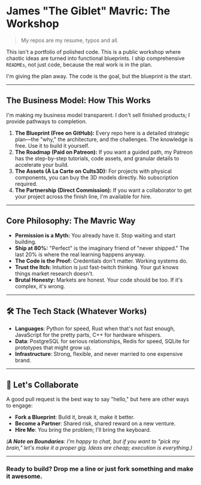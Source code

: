 # **James "The Giblet" Mavric: The Workshop**

> My repos are my resume, typos and all.

This isn't a portfolio of polished code. This is a public workshop where chaotic ideas are turned into functional blueprints. I ship comprehensive `READMEs`, not just code, because the real work is in the plan.

I'm giving the plan away. The code is the goal, but the blueprint is the start.

---

## **The Business Model: How This Works**

I'm making my business model transparent. I don't sell finished products; I provide pathways to completion.

1.  **The Blueprint (Free on GitHub):** Every repo here is a detailed strategic plan—the "why," the architecture, and the challenges. The knowledge is free. Use it to build it yourself.
2.  **The Roadmap (Paid on Patreon):** If you want a guided path, my Patreon has the step-by-step tutorials, code assets, and granular details to accelerate your build.
3.  **The Assets (À La Carte on Cults3D):** For projects with physical components, you can buy the 3D models directly. No subscription required.
4.  **The Partnership (Direct Commission):** If you want a collaborator to get your project across the finish line, I'm available for hire.

---

## **Core Philosophy: The Mavric Way**

-   **Permission is a Myth:** You already have it. Stop waiting and start building.
-   **Ship at 80%:** "Perfect" is the imaginary friend of "never shipped." The last 20% is where the real learning happens anyway.
-   **The Code is the Proof:** Credentials don't matter. Working systems do.
-   **Trust the Itch:** Intuition is just fast-twitch thinking. Your gut knows things market research doesn't.
-   **Brutal Honesty:** Markets are honest. Your code should be too. If it's complex, it's wrong.

---

## **🛠️ The Tech Stack (Whatever Works)**

-   **Languages**: Python for speed, Rust when that's not fast enough, JavaScript for the pretty parts, C++ for hardware whispers.
-   **Data**: PostgreSQL for serious relationships, Redis for speed, SQLite for prototypes that might grow up.
-   **Infrastructure**: Strong, flexible, and never married to one expensive brand.

---

## **🤝 Let's Collaborate**

A good pull request is the best way to say "hello," but here are other ways to engage:

-   **Fork a Blueprint**: Build it, break it, make it better.
-   **Become a Partner**: Shared risk, shared reward on a new venture.
-   **Hire Me**: You bring the problem; I'll bring the keyboard.

*(**A Note on Boundaries**: I'm happy to chat, but if you want to "pick my brain," let's make it a proper gig. Ideas are cheap; execution is everything.)*

---

### **Ready to build?** Drop me a line or just fork something and make it awesome.

